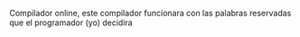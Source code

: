 Compilador online, este compilador funcionara con las palabras reservadas que el programador (yo) decidira